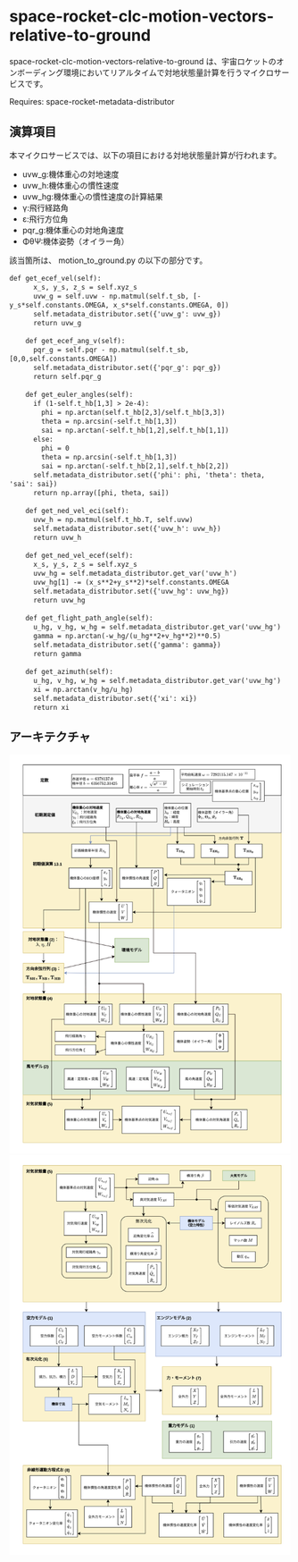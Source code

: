 # space-rocket-clc-motion-vectors-relative-to-ground

space-rocket-clc-motion-vectors-relative-to-ground は、宇宙ロケットのオンボーディング環境においてリアルタイムで対地状態量計算を行うマイクロサービスです。  

Requires: space-rocket-metadata-distributor


## 演算項目
本マイクロサービスでは、以下の項目における対地状態量計算が行われます。  

* uvw_g:機体重心の対地速度
* uvw_h:機体重心の慣性速度
* uvw_hg:機体重心の慣性速度の計算結果
* γ:飛行経路角
* ε:飛行方位角
* pqr_g:機体重心の対地角速度
* ΦθΨ:機体姿勢（オイラー角）
  
該当箇所は、 motion_to_ground.py の以下の部分です。  

```
def get_ecef_vel(self):
      x_s, y_s, z_s = self.xyz_s
      uvw_g = self.uvw - np.matmul(self.t_sb, [-y_s*self.constants.OMEGA, x_s*self.constants.OMEGA, 0])
      self.metadata_distributor.set({'uvw_g': uvw_g})
      return uvw_g

    def get_ecef_ang_v(self):
      pqr_g = self.pqr - np.matmul(self.t_sb, [0,0,self.constants.OMEGA])
      self.metadata_distributor.set({'pqr_g': pqr_g})
      return self.pqr_g

    def get_euler_angles(self):
      if (1-self.t_hb[1,3] > 2e-4):
        phi = np.arctan(self.t_hb[2,3]/self.t_hb[3,3])
        theta = np.arcsin(-self.t_hb[1,3])
        sai = np.arctan(-self.t_hb[1,2],self.t_hb[1,1])
      else:
        phi = 0
        theta = np.arcsin(-self.t_hb[1,3])
        sai = np.arctan(-self.t_hb[2,1],self.t_hb[2,2])
      self.metadata_distributor.set({'phi': phi, 'theta': theta, 'sai': sai})
      return np.array([phi, theta, sai])

    def get_ned_vel_eci(self):
      uvw_h = np.matmul(self.t_hb.T, self.uvw)
      self.metadata_distributor.set({'uvw_h': uvw_h})
      return uvw_h

    def get_ned_vel_ecef(self):
      x_s, y_s, z_s = self.xyz_s
      uvw_hg = self.metadata_distributor.get_var('uvw_h')
      uvw_hg[1] -= (x_s**2+y_s**2)*self.constants.OMEGA
      self.metadata_distributor.set({'uvw_hg': uvw_hg})
      return uvw_hg

    def get_flight_path_angle(self):
      u_hg, v_hg, w_hg = self.metadata_distributor.get_var('uvw_hg')
      gamma = np.arctan(-w_hg/(u_hg**2+v_hg**2)**0.5)
      self.metadata_distributor.set({'gamma': gamma})
      return gamma

    def get_azimuth(self):
      u_hg, v_hg, w_hg = self.metadata_distributor.get_var('uvw_hg')
      xi = np.arctan(v_hg/u_hg)
      self.metadata_distributor.set({'xi': xi})
      return xi
```  


## アーキテクチャ
![アーキテクチャ1](pics/simulation_program_outline1-1.png)
![アーキテクチャ2](pics/simulation_program_outline1-2.png)

